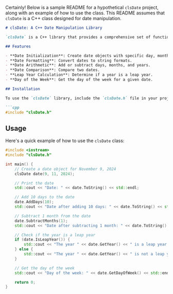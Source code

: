 Certainly! Below is a sample README for a hypothetical `clsDate` project, along with an example of how to use the class. This README assumes that `clsDate` is a C++ class designed for date manipulation.

```markdown
# clsDate: A C++ Date Manipulation Library

`clsDate` is a C++ library that provides a comprehensive set of functions for handling and manipulating dates. It is designed to simplify date operations in C++ projects, offering a user-friendly interface for common date-related tasks.

## Features

- **Date Initialization**: Create date objects with specific day, month, and year.
- **Date Formatting**: Convert dates to string formats.
- **Date Arithmetic**: Add or subtract days, months, and years.
- **Date Comparison**: Compare two dates.
- **Leap Year Calculation**: Determine if a year is a leap year.
- **Day of the Week**: Get the day of the week for a given date.

## Installation

To use the `clsDate` library, include the `clsDate.h` file in your project:

```cpp
#include "clsDate.h"
```

## Usage

Here's a quick example of how to use the `clsDate` class:

```cpp
#include <iostream>
#include "clsDate.h"

int main() {
    // Create a date object for November 9, 2024
    clsDate date(9, 11, 2024);

    // Print the date
    std::cout << "Date: " << date.ToString() << std::endl;

    // Add 10 days to the date
    date.AddDays(10);
    std::cout << "Date after adding 10 days: " << date.ToString() << std::endl;

    // Subtract 1 month from the date
    date.SubtractMonths(1);
    std::cout << "Date after subtracting 1 month: " << date.ToString() << std::endl;

    // Check if the year is a leap year
    if (date.IsLeapYear()) {
        std::cout << "The year " << date.GetYear() << " is a leap year." << std::endl;
    } else {
        std::cout << "The year " << date.GetYear() << " is not a leap year." << std::endl;
    }

    // Get the day of the week
    std::cout << "Day of the week: " << date.GetDayOfWeek() << std::endl;

    return 0;
}
```



